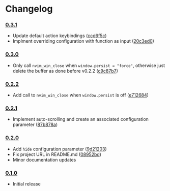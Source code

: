 # Changelog

### [0.3.1](https://github.com/speelbarrow/spLauncher.nvim/tree/v0.3.1)
- Update default action keybindings ([ccd6f5c](
https://github.com/speelbarrow/spLauncher.nvim/commit/ccd6f5c1b692c68802ae7a88bb53fa76e52b3c49))
- Implment overriding configuration with function as input ([20c3ed0](
https://github.com/speelbarrow/spLauncher.nvim/commit/20c3ed0bd2a21cc028d1cae767eca33a38e9f242)) 

### [0.3.0](https://github.com/speelbarrow/spLauncher.nvim/tree/v0.3.0)
- Only call `nvim_win_close` when `window.persist = "force"`, otherwise just delete the buffer as done before v0.2.2
([c9c87b7](https://github.com/speelbarrow/spLauncher.nvim/commit/c9c87b7cdfe51a1351400413769c611ed701a485))

### [0.2.2](https://github.com/speelbarrow/spLauncher.nvim/tree/v0.2.2)
- Add call to `nvim_win_close` when `window.persist` is off ([e712684](
https://github.com/speelbarrow/spLauncher.nvim/commit/e7126848219d2e49d0d3f8031203f0322e25145f))

### [0.2.1](https://github.com/speelbarrow/spLauncher.nvim/tree/v0.2.1)
- Implement auto-scrolling and create an associated configuration parameter ([87b878a](
https://github.com/speelbarrow/spLauncher.nvim/commit/87b878af8232934aa59fb5ce6afde3a08123e2b9))

### [0.2.0](https://github.com/speelbarrow/spLauncher.nvim/tree/v0.2.0)
- Add `hide` configuration parameter ([9d21203](
https://github.com/speelbarrow/spLauncher.nvim/commit/9d21203f95d9a1065faa18d607a5ca5643ea7a05))
- Fix project URL in README.md ([08952bd](
https://github.com/speelbarrow/spLauncher.nvim/commit/08952bd39ae91f3df444a3d8f1f121ebacfa35ea)) 
- Minor documentation updates

### [0.1.0](https://github.com/speelbarrow/spLauncher.nvim/tree/v0.1.0)
- Initial release
